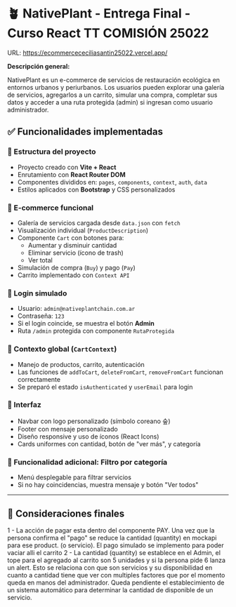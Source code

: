 # 🪴 NativePlant - Entrega Final - Curso React TT COMISIÓN 25022

URL: https://ecommercececiliasantin25022.vercel.app/

**Descripción general:**

NativePlant es un e-commerce de servicios de restauración ecológica en entornos urbanos y periurbanos. Los usuarios pueden explorar una galería de servicios, agregarlos a un carrito, simular una compra, completar sus datos y acceder a una ruta protegida (admin) si ingresan como usuario administrador.


## ✅ Funcionalidades implementadas

### 🌱 Estructura del proyecto
- Proyecto creado con **Vite + React**
- Enrutamiento con **React Router DOM**
- Componentes divididos en: `pages`, `components`, `context`, `auth`, `data`
- Estilos aplicados con **Bootstrap** y CSS personalizados

### 🛒 E-commerce funcional
- Galería de servicios cargada desde `data.json` con `fetch`
- Visualización individual (`ProductDescription`)
- Componente `Cart` con botones para:
  - Aumentar y disminuir cantidad
  - Eliminar servicio (ícono de trash)
  - Ver total
- Simulación de compra (`Buy`) y pago (`Pay`)
- Carrito implementado con `Context API`

### 🔐 Login simulado
- Usuario: `admin@nativeplantchain.com.ar`
- Contraseña: `123`
- Si el login coincide, se muestra el botón **Admin**
- Ruta `/admin` protegida con componente `RutaProtegida`

### 🧠 Contexto global (`CartContext`)
- Manejo de productos, carrito, autenticación
- Las funciones de `addToCart`, `deleteFromCart`, `removeFromCart` funcionan correctamente
- Se preparó el estado `isAuthenticated` y `userEmail` para login

### 🎨 Interfaz
- Navbar con logo personalizado (símbolo coreano 숲)
- Footer con mensaje personalizado
- Diseño responsive y uso de íconos (React Icons)
- Cards uniformes con cantidad, botón de "ver más", y categoría

### 🧪 Funcionalidad adicional: Filtro por categoría
- Menú desplegable para filtrar servicios
- Si no hay coincidencias, muestra mensaje y botón "Ver todos"

---

## 🔧 Consideraciones finales


1 - La acción de pagar esta dentro del componente PAY. Una vez que la persona confirma el "pago" se reduce la cantidad (quantity) en mockapi para ese product. (o servicio). El pago simulado se implemento para poder vaciar alli el carrito
2 - La cantidad (quantity) se establece en el Admin, el tope para el agregado al carrito son 5 unidades y si la persona pide 6 lanza un alert. Esto se relaciona con que son servicios y su disponibilidad en cuanto a cantidad tiene que ver con multiples factores que por el momento queda en manos del administrador. Queda pendiente el establecimiento de un sistema automático para determinar la cantidad de disponible de un servicio.

